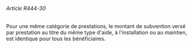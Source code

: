 ###### Article R444-30

Pour une même catégorie de prestations, le montant de subvention versé par prestation au titre du même type d'aide, à l'installation ou au maintien, est identique pour tous les bénéficiaires.

